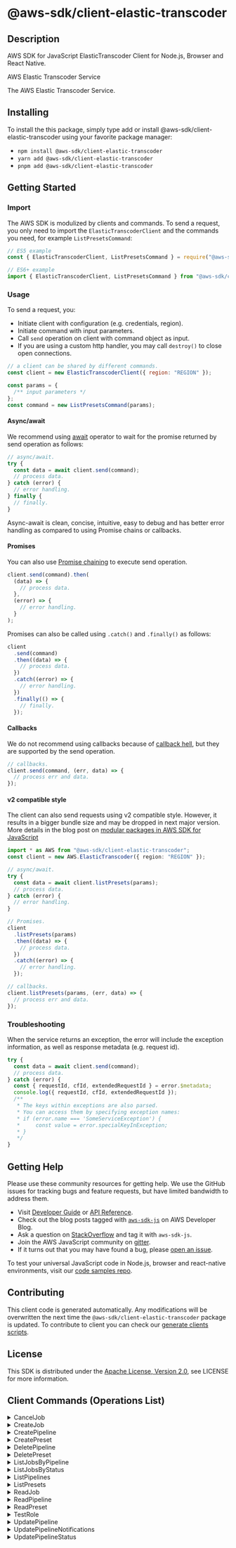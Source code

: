 <!-- generated file, do not edit directly -->

# @aws-sdk/client-elastic-transcoder

## Description

AWS SDK for JavaScript ElasticTranscoder Client for Node.js, Browser and React Native.

<fullname>AWS Elastic Transcoder Service</fullname>

<p>The AWS Elastic Transcoder Service.</p>

## Installing

To install the this package, simply type add or install @aws-sdk/client-elastic-transcoder
using your favorite package manager:

- `npm install @aws-sdk/client-elastic-transcoder`
- `yarn add @aws-sdk/client-elastic-transcoder`
- `pnpm add @aws-sdk/client-elastic-transcoder`

## Getting Started

### Import

The AWS SDK is modulized by clients and commands.
To send a request, you only need to import the `ElasticTranscoderClient` and
the commands you need, for example `ListPresetsCommand`:

```js
// ES5 example
const { ElasticTranscoderClient, ListPresetsCommand } = require("@aws-sdk/client-elastic-transcoder");
```

```ts
// ES6+ example
import { ElasticTranscoderClient, ListPresetsCommand } from "@aws-sdk/client-elastic-transcoder";
```

### Usage

To send a request, you:

- Initiate client with configuration (e.g. credentials, region).
- Initiate command with input parameters.
- Call `send` operation on client with command object as input.
- If you are using a custom http handler, you may call `destroy()` to close open connections.

```js
// a client can be shared by different commands.
const client = new ElasticTranscoderClient({ region: "REGION" });

const params = {
  /** input parameters */
};
const command = new ListPresetsCommand(params);
```

#### Async/await

We recommend using [await](https://developer.mozilla.org/en-US/docs/Web/JavaScript/Reference/Operators/await)
operator to wait for the promise returned by send operation as follows:

```js
// async/await.
try {
  const data = await client.send(command);
  // process data.
} catch (error) {
  // error handling.
} finally {
  // finally.
}
```

Async-await is clean, concise, intuitive, easy to debug and has better error handling
as compared to using Promise chains or callbacks.

#### Promises

You can also use [Promise chaining](https://developer.mozilla.org/en-US/docs/Web/JavaScript/Guide/Using_promises#chaining)
to execute send operation.

```js
client.send(command).then(
  (data) => {
    // process data.
  },
  (error) => {
    // error handling.
  }
);
```

Promises can also be called using `.catch()` and `.finally()` as follows:

```js
client
  .send(command)
  .then((data) => {
    // process data.
  })
  .catch((error) => {
    // error handling.
  })
  .finally(() => {
    // finally.
  });
```

#### Callbacks

We do not recommend using callbacks because of [callback hell](http://callbackhell.com/),
but they are supported by the send operation.

```js
// callbacks.
client.send(command, (err, data) => {
  // process err and data.
});
```

#### v2 compatible style

The client can also send requests using v2 compatible style.
However, it results in a bigger bundle size and may be dropped in next major version. More details in the blog post
on [modular packages in AWS SDK for JavaScript](https://aws.amazon.com/blogs/developer/modular-packages-in-aws-sdk-for-javascript/)

```ts
import * as AWS from "@aws-sdk/client-elastic-transcoder";
const client = new AWS.ElasticTranscoder({ region: "REGION" });

// async/await.
try {
  const data = await client.listPresets(params);
  // process data.
} catch (error) {
  // error handling.
}

// Promises.
client
  .listPresets(params)
  .then((data) => {
    // process data.
  })
  .catch((error) => {
    // error handling.
  });

// callbacks.
client.listPresets(params, (err, data) => {
  // process err and data.
});
```

### Troubleshooting

When the service returns an exception, the error will include the exception information,
as well as response metadata (e.g. request id).

```js
try {
  const data = await client.send(command);
  // process data.
} catch (error) {
  const { requestId, cfId, extendedRequestId } = error.$metadata;
  console.log({ requestId, cfId, extendedRequestId });
  /**
   * The keys within exceptions are also parsed.
   * You can access them by specifying exception names:
   * if (error.name === 'SomeServiceException') {
   *     const value = error.specialKeyInException;
   * }
   */
}
```

## Getting Help

Please use these community resources for getting help.
We use the GitHub issues for tracking bugs and feature requests, but have limited bandwidth to address them.

- Visit [Developer Guide](https://docs.aws.amazon.com/sdk-for-javascript/v3/developer-guide/welcome.html)
  or [API Reference](https://docs.aws.amazon.com/AWSJavaScriptSDK/v3/latest/index.html).
- Check out the blog posts tagged with [`aws-sdk-js`](https://aws.amazon.com/blogs/developer/tag/aws-sdk-js/)
  on AWS Developer Blog.
- Ask a question on [StackOverflow](https://stackoverflow.com/questions/tagged/aws-sdk-js) and tag it with `aws-sdk-js`.
- Join the AWS JavaScript community on [gitter](https://gitter.im/aws/aws-sdk-js-v3).
- If it turns out that you may have found a bug, please [open an issue](https://github.com/aws/aws-sdk-js-v3/issues/new/choose).

To test your universal JavaScript code in Node.js, browser and react-native environments,
visit our [code samples repo](https://github.com/aws-samples/aws-sdk-js-tests).

## Contributing

This client code is generated automatically. Any modifications will be overwritten the next time the `@aws-sdk/client-elastic-transcoder` package is updated.
To contribute to client you can check our [generate clients scripts](https://github.com/aws/aws-sdk-js-v3/tree/main/scripts/generate-clients).

## License

This SDK is distributed under the
[Apache License, Version 2.0](http://www.apache.org/licenses/LICENSE-2.0),
see LICENSE for more information.

## Client Commands (Operations List)

<details>
<summary>
CancelJob
</summary>

[Command API Reference](https://docs.aws.amazon.com/AWSJavaScriptSDK/v3/latest/clients/client-elastic-transcoder/classes/canceljobcommand.html) / [Input](https://docs.aws.amazon.com/AWSJavaScriptSDK/v3/latest/clients/client-elastic-transcoder/interfaces/canceljobcommandinput.html) / [Output](https://docs.aws.amazon.com/AWSJavaScriptSDK/v3/latest/clients/client-elastic-transcoder/interfaces/canceljobcommandoutput.html)

</details>
<details>
<summary>
CreateJob
</summary>

[Command API Reference](https://docs.aws.amazon.com/AWSJavaScriptSDK/v3/latest/clients/client-elastic-transcoder/classes/createjobcommand.html) / [Input](https://docs.aws.amazon.com/AWSJavaScriptSDK/v3/latest/clients/client-elastic-transcoder/interfaces/createjobcommandinput.html) / [Output](https://docs.aws.amazon.com/AWSJavaScriptSDK/v3/latest/clients/client-elastic-transcoder/interfaces/createjobcommandoutput.html)

</details>
<details>
<summary>
CreatePipeline
</summary>

[Command API Reference](https://docs.aws.amazon.com/AWSJavaScriptSDK/v3/latest/clients/client-elastic-transcoder/classes/createpipelinecommand.html) / [Input](https://docs.aws.amazon.com/AWSJavaScriptSDK/v3/latest/clients/client-elastic-transcoder/interfaces/createpipelinecommandinput.html) / [Output](https://docs.aws.amazon.com/AWSJavaScriptSDK/v3/latest/clients/client-elastic-transcoder/interfaces/createpipelinecommandoutput.html)

</details>
<details>
<summary>
CreatePreset
</summary>

[Command API Reference](https://docs.aws.amazon.com/AWSJavaScriptSDK/v3/latest/clients/client-elastic-transcoder/classes/createpresetcommand.html) / [Input](https://docs.aws.amazon.com/AWSJavaScriptSDK/v3/latest/clients/client-elastic-transcoder/interfaces/createpresetcommandinput.html) / [Output](https://docs.aws.amazon.com/AWSJavaScriptSDK/v3/latest/clients/client-elastic-transcoder/interfaces/createpresetcommandoutput.html)

</details>
<details>
<summary>
DeletePipeline
</summary>

[Command API Reference](https://docs.aws.amazon.com/AWSJavaScriptSDK/v3/latest/clients/client-elastic-transcoder/classes/deletepipelinecommand.html) / [Input](https://docs.aws.amazon.com/AWSJavaScriptSDK/v3/latest/clients/client-elastic-transcoder/interfaces/deletepipelinecommandinput.html) / [Output](https://docs.aws.amazon.com/AWSJavaScriptSDK/v3/latest/clients/client-elastic-transcoder/interfaces/deletepipelinecommandoutput.html)

</details>
<details>
<summary>
DeletePreset
</summary>

[Command API Reference](https://docs.aws.amazon.com/AWSJavaScriptSDK/v3/latest/clients/client-elastic-transcoder/classes/deletepresetcommand.html) / [Input](https://docs.aws.amazon.com/AWSJavaScriptSDK/v3/latest/clients/client-elastic-transcoder/interfaces/deletepresetcommandinput.html) / [Output](https://docs.aws.amazon.com/AWSJavaScriptSDK/v3/latest/clients/client-elastic-transcoder/interfaces/deletepresetcommandoutput.html)

</details>
<details>
<summary>
ListJobsByPipeline
</summary>

[Command API Reference](https://docs.aws.amazon.com/AWSJavaScriptSDK/v3/latest/clients/client-elastic-transcoder/classes/listjobsbypipelinecommand.html) / [Input](https://docs.aws.amazon.com/AWSJavaScriptSDK/v3/latest/clients/client-elastic-transcoder/interfaces/listjobsbypipelinecommandinput.html) / [Output](https://docs.aws.amazon.com/AWSJavaScriptSDK/v3/latest/clients/client-elastic-transcoder/interfaces/listjobsbypipelinecommandoutput.html)

</details>
<details>
<summary>
ListJobsByStatus
</summary>

[Command API Reference](https://docs.aws.amazon.com/AWSJavaScriptSDK/v3/latest/clients/client-elastic-transcoder/classes/listjobsbystatuscommand.html) / [Input](https://docs.aws.amazon.com/AWSJavaScriptSDK/v3/latest/clients/client-elastic-transcoder/interfaces/listjobsbystatuscommandinput.html) / [Output](https://docs.aws.amazon.com/AWSJavaScriptSDK/v3/latest/clients/client-elastic-transcoder/interfaces/listjobsbystatuscommandoutput.html)

</details>
<details>
<summary>
ListPipelines
</summary>

[Command API Reference](https://docs.aws.amazon.com/AWSJavaScriptSDK/v3/latest/clients/client-elastic-transcoder/classes/listpipelinescommand.html) / [Input](https://docs.aws.amazon.com/AWSJavaScriptSDK/v3/latest/clients/client-elastic-transcoder/interfaces/listpipelinescommandinput.html) / [Output](https://docs.aws.amazon.com/AWSJavaScriptSDK/v3/latest/clients/client-elastic-transcoder/interfaces/listpipelinescommandoutput.html)

</details>
<details>
<summary>
ListPresets
</summary>

[Command API Reference](https://docs.aws.amazon.com/AWSJavaScriptSDK/v3/latest/clients/client-elastic-transcoder/classes/listpresetscommand.html) / [Input](https://docs.aws.amazon.com/AWSJavaScriptSDK/v3/latest/clients/client-elastic-transcoder/interfaces/listpresetscommandinput.html) / [Output](https://docs.aws.amazon.com/AWSJavaScriptSDK/v3/latest/clients/client-elastic-transcoder/interfaces/listpresetscommandoutput.html)

</details>
<details>
<summary>
ReadJob
</summary>

[Command API Reference](https://docs.aws.amazon.com/AWSJavaScriptSDK/v3/latest/clients/client-elastic-transcoder/classes/readjobcommand.html) / [Input](https://docs.aws.amazon.com/AWSJavaScriptSDK/v3/latest/clients/client-elastic-transcoder/interfaces/readjobcommandinput.html) / [Output](https://docs.aws.amazon.com/AWSJavaScriptSDK/v3/latest/clients/client-elastic-transcoder/interfaces/readjobcommandoutput.html)

</details>
<details>
<summary>
ReadPipeline
</summary>

[Command API Reference](https://docs.aws.amazon.com/AWSJavaScriptSDK/v3/latest/clients/client-elastic-transcoder/classes/readpipelinecommand.html) / [Input](https://docs.aws.amazon.com/AWSJavaScriptSDK/v3/latest/clients/client-elastic-transcoder/interfaces/readpipelinecommandinput.html) / [Output](https://docs.aws.amazon.com/AWSJavaScriptSDK/v3/latest/clients/client-elastic-transcoder/interfaces/readpipelinecommandoutput.html)

</details>
<details>
<summary>
ReadPreset
</summary>

[Command API Reference](https://docs.aws.amazon.com/AWSJavaScriptSDK/v3/latest/clients/client-elastic-transcoder/classes/readpresetcommand.html) / [Input](https://docs.aws.amazon.com/AWSJavaScriptSDK/v3/latest/clients/client-elastic-transcoder/interfaces/readpresetcommandinput.html) / [Output](https://docs.aws.amazon.com/AWSJavaScriptSDK/v3/latest/clients/client-elastic-transcoder/interfaces/readpresetcommandoutput.html)

</details>
<details>
<summary>
TestRole
</summary>

[Command API Reference](https://docs.aws.amazon.com/AWSJavaScriptSDK/v3/latest/clients/client-elastic-transcoder/classes/testrolecommand.html) / [Input](https://docs.aws.amazon.com/AWSJavaScriptSDK/v3/latest/clients/client-elastic-transcoder/interfaces/testrolecommandinput.html) / [Output](https://docs.aws.amazon.com/AWSJavaScriptSDK/v3/latest/clients/client-elastic-transcoder/interfaces/testrolecommandoutput.html)

</details>
<details>
<summary>
UpdatePipeline
</summary>

[Command API Reference](https://docs.aws.amazon.com/AWSJavaScriptSDK/v3/latest/clients/client-elastic-transcoder/classes/updatepipelinecommand.html) / [Input](https://docs.aws.amazon.com/AWSJavaScriptSDK/v3/latest/clients/client-elastic-transcoder/interfaces/updatepipelinecommandinput.html) / [Output](https://docs.aws.amazon.com/AWSJavaScriptSDK/v3/latest/clients/client-elastic-transcoder/interfaces/updatepipelinecommandoutput.html)

</details>
<details>
<summary>
UpdatePipelineNotifications
</summary>

[Command API Reference](https://docs.aws.amazon.com/AWSJavaScriptSDK/v3/latest/clients/client-elastic-transcoder/classes/updatepipelinenotificationscommand.html) / [Input](https://docs.aws.amazon.com/AWSJavaScriptSDK/v3/latest/clients/client-elastic-transcoder/interfaces/updatepipelinenotificationscommandinput.html) / [Output](https://docs.aws.amazon.com/AWSJavaScriptSDK/v3/latest/clients/client-elastic-transcoder/interfaces/updatepipelinenotificationscommandoutput.html)

</details>
<details>
<summary>
UpdatePipelineStatus
</summary>

[Command API Reference](https://docs.aws.amazon.com/AWSJavaScriptSDK/v3/latest/clients/client-elastic-transcoder/classes/updatepipelinestatuscommand.html) / [Input](https://docs.aws.amazon.com/AWSJavaScriptSDK/v3/latest/clients/client-elastic-transcoder/interfaces/updatepipelinestatuscommandinput.html) / [Output](https://docs.aws.amazon.com/AWSJavaScriptSDK/v3/latest/clients/client-elastic-transcoder/interfaces/updatepipelinestatuscommandoutput.html)

</details>

